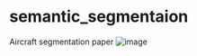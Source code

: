 # semantic_segmentaion
Aircraft segmentation paper 
![image](https://github.com/UjjwalPardeshi/semantic_segmentaion/assets/113883490/f5ef932c-8ac6-40f9-bfcd-c31792f6fb71)

